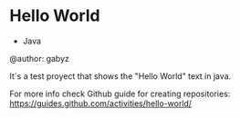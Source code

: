 # Hello World


- Java

@author: gabyz

It´s a test proyect that shows the "Hello World" text in java.

For more info check Github guide for creating repositories: https://guides.github.com/activities/hello-world/
